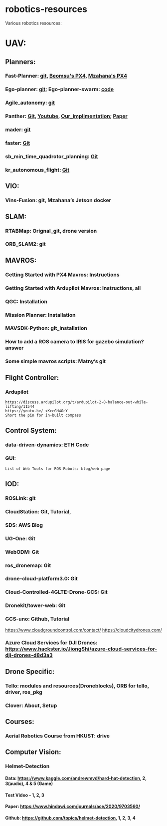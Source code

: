 # robotics-resources
Various robotics resources:

# UAV:  
## Planners:  
### Fast-Planner: [git](https://github.com/HKUST-Aerial-Robotics/Fast-Planner), [Beomsu's PX4](https://github.com/beomsu7/Fast-Planner), [Mzahana's  PX4](https://github.com/mzahana/px4_fast_planner)  
### Ego-planner: [git](https://github.com/ZJU-FAST-Lab/ego-planner); Ego-planner-swarm: [code](https://github.com/ZJU-FAST-Lab/ego-planner-swarm)  
### Agile_autonomy: [git](https://github.com/uzh-rpg/agile_autonomy)  
### Panther: [Git](https://github.com/mit-acl/panther), [Youtube](https://youtu.be/jKmyW6v73tY), [Our_implimentation](https://youtu.be/uFpT98AYgRE); [Paper](https://arxiv.org/pdf/2103.06372.pdf)  
### mader: [git](https://github.com/mit-acl/mader)   
### faster: [Git](https://github.com/mit-acl/faster)  
### sb_min_time_quadrotor_planning: [Git](https://github.com/uzh-rpg/sb_min_time_quadrotor_planning)  
### kr_autonomous_flight: [Git](https://github.com/KumarRobotics/kr_autonomous_flight)  


## VIO:
### Vins-Fusion: git, Mzahana’s Jetson docker

## SLAM:
### RTABMap: Orignal_git, drone version
### ORB_SLAM2: git

## MAVROS:
### Getting Started with PX4 Mavros: Instructions
### Getting Started with Ardupilot Mavros: Instructions, all
### QGC: Installation
### Mission Planner: Installation
### MAVSDK-Python: git_installation
### How to add a ROS camera to IRIS for gazebo simulation? answer
### Some simple mavros scripts: Matny’s git

## Flight Controller:
### Ardupilot
	https://discuss.ardupilot.org/t/ardupilot-2-8-balance-out-while-lifting/11544
	https://youtu.be/_xKccGH4GcY
	Short the pin for in-built compass

## Control System:
### data-driven-dynamics: ETH Code

### GUI:
```List of Web Tools for ROS Robots: blog/web page```
## IOD:
### ROSLink: git
### CloudStation: Git, Tutorial,  
### SDS: AWS Blog
### UG-One: Git 
### WebODM: Git 
### ros_dronemap: Git
### drone-cloud-platform3.0: Git 
### Cloud-Controlled-4GLTE-Drone-GCS: Git
### Dronekit/tower-web: Git 
### GCS-uno: Github, Tutorial
https://www.cloudgroundcontrol.com/contact/
https://cloudcitydrones.com/
### Azure Cloud Services for DJI Drones: https://www.hackster.io/JiongShi/azure-cloud-services-for-dji-drones-d8d3a3



## Drone Specific:
### Tello: modules and resources(Droneblocks), ORB for tello, driver, ros_pkg
### Clover: About, Setup

## Courses:
### Aerial Robotics Course from HKUST: drive

## Computer Vision:
### Helmet-Detection
#### Data: https://www.kaggle.com/andrewmvd/hard-hat-detection, 2, 3(audio), 4 & 5 (Game)
#### Test Video - 1, 2, 3
#### Paper: https://www.hindawi.com/journals/ace/2020/9703560/
#### Github: https://github.com/topics/helmet-detection, 1, 2, 3, 4

